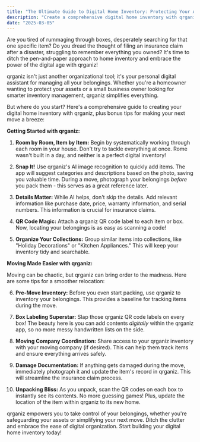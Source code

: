 ```yaml
---
title: "The Ultimate Guide to Digital Home Inventory: Protecting Your Assets with qrganiz"
description: "Create a comprehensive digital home inventory with qrganiz to protect your assets in case of theft, damage, or loss. Easily document your belongings with photos, descriptions, and QR code labels for insurance purposes."
date: "2025-03-05"
---
```


Are you tired of rummaging through boxes, desperately searching for that one specific item? Do you dread the thought of filing an insurance claim after a disaster, struggling to remember everything you owned? It's time to ditch the pen-and-paper approach to home inventory and embrace the power of the digital age with qrganiz!

qrganiz isn't just another organizational tool; it's your personal digital assistant for managing all your belongings. Whether you're a homeowner wanting to protect your assets or a small business owner looking for smarter inventory management, qrganiz simplifies everything.

But where do you start? Here's a comprehensive guide to creating your digital home inventory with qrganiz, plus bonus tips for making your next move a breeze:

**Getting Started with qrganiz:**

1.  **Room by Room, Item by Item:** Begin by systematically working through each room in your house. Don't try to tackle everything at once. Rome wasn't built in a day, and neither is a perfect digital inventory!

2.  **Snap It!** Use qrganiz's AI image recognition to quickly add items. The app will suggest categories and descriptions based on the photo, saving you valuable time. During a move, photograph your belongings *before* you pack them - this serves as a great reference later.

3.  **Details Matter:** While AI helps, don't skip the details. Add relevant information like purchase date, price, warranty information, and serial numbers. This information is crucial for insurance claims.

4.  **QR Code Magic:** Attach a qrganiz QR code label to each item or box. Now, locating your belongings is as easy as scanning a code!

5.  **Organize Your Collections:** Group similar items into collections, like "Holiday Decorations" or "Kitchen Appliances." This will keep your inventory tidy and searchable.

**Moving Made Easier with qrganiz:**

Moving can be chaotic, but qrganiz can bring order to the madness. Here are some tips for a smoother relocation:

6.  **Pre-Move Inventory:** Before you even start packing, use qrganiz to inventory your belongings. This provides a baseline for tracking items during the move.

7.  **Box Labeling Superstar:** Slap those qrganiz QR code labels on every box! The beauty here is you can add contents *digitally* within the qrganiz app, so no more messy handwritten lists on the side.

8.  **Moving Company Coordination:** Share access to your qrganiz inventory with your moving company (if desired). This can help them track items and ensure everything arrives safely.

9.  **Damage Documentation:** If anything gets damaged during the move, immediately photograph it and update the item's record in qrganiz. This will streamline the insurance claim process.

10. **Unpacking Bliss:** As you unpack, scan the QR codes on each box to instantly see its contents. No more guessing games! Plus, update the location of the item within qrganiz to its new home.

qrganiz empowers you to take control of your belongings, whether you're safeguarding your assets or simplifying your next move. Ditch the clutter and embrace the ease of digital organization. Start building your digital home inventory today!